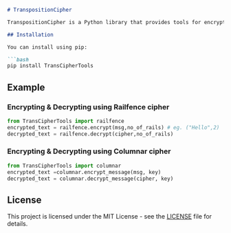 ```markdown
# TranspositionCipher

TranspositionCipher is a Python library that provides tools for encrypting and decrypting text using the Railfence and Columnar cipher.

## Installation

You can install using pip:

```bash
pip install TransCipherTools
```

## Example

### Encrypting & Decrypting using Railfence cipher

```python
from TransCipherTools import railfence
encrypted_text = railfence.encrypt(msg,no_of_rails) # eg. ("Hello",2)
decrypted_text = railfence.decrypt(cipher,no_of_rails)
```

### Encrypting & Decrypting using Columnar cipher 

```python
from TransCipherTools import columnar
encrypted_text =columnar.encrypt_message(msg, key)
decrypted_text = columnar.decrypt_message(cipher, key)
```

## License

This project is licensed under the MIT License - see the [LICENSE](LICENSE) file for details.
```